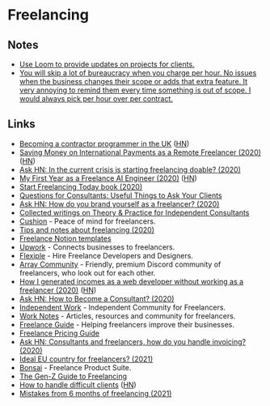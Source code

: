 # Freelancing

## Notes

- [Use Loom to provide updates on projects for clients.](https://twitter.com/johndsaunders/status/1294263930018312194)
- [You will skip a lot of bureaucracy when you charge per hour. No issues when the business changes their scope or adds that extra feature. It very annoying to remind them every time something is out of scope. I would always pick per hour over per contract.](https://twitter.com/AdriaanvRossum/status/1328613227425636353)

## Links

- [Becoming a contractor programmer in the UK](https://github.com/tadast/switching-to-contracting-uk) ([HN](https://news.ycombinator.com/item?id=9726182))
- [Saving Money on International Payments as a Remote Freelancer (2020)](https://blog.jurn.io/international-payments-freelancers/) ([HN](https://news.ycombinator.com/item?id=22854120))
- [Ask HN: In the current crisis is starting freelancing doable? (2020)](https://news.ycombinator.com/item?id=22864188)
- [My First Year as a Freelance AI Engineer (2020)](http://masatohagiwara.net/202002-my-first-year-as-a-freelance-ai-engineer.html) ([HN](https://news.ycombinator.com/item?id=23049773))
- [Start Freelancing Today book (2020)](https://startfreelancing.today/)
- [Questions for Consultants: Useful Things to Ask Your Clients](https://gumroad.com/l/questions-for-consultants/)
- [Ask HN: How do you brand yourself as a freelancer? (2020)](https://news.ycombinator.com/item?id=23282278)
- [Collected writings on Theory & Practice for Independent Consultants](https://tomcritchlow.com/strategy/)
- [Cushion](https://cushionapp.com/) - Peace of mind for freelancers.
- [Tips and notes about freelancing (2020)](https://piccalil.li/blog/tips-and-notes-about-freelancing/)
- [Freelance Notion templates](https://gumroad.com/l/notionpack)
- [Upwork](https://www.upwork.com/) - Connects businesses to freelancers.
- [Flexiple](https://flexiple.com/) - Hire Freelance Developers and Designers.
- [Array Community](https://array.chat/) - Friendly, premium Discord community of freelancers, who look out for each other.
- [How I generated incomes as a web developer without working as a freelancer (2020)](https://medium.com/the-developers-journey/my-3-revenue-streams-as-a-developer-without-freelance-work-c5135dfa515d) ([HN](https://news.ycombinator.com/item?id=24808812))
- [Ask HN: How to Become a Consultant? (2020)](https://news.ycombinator.com/item?id=24810399)
- [Independent Work](https://independent.work/) - Independent Community for Freelancers.
- [Work Notes](https://worknotes.co.uk/) - Articles, resources and community for freelancers.
- [Freelance Guide](https://worknotes.co.uk/freelance-guide) - Helping freelancers improve their businesses.
- [Freelance Pricing Guide](https://worknotes.co.uk/freelance-pricing-guide)
- [Ask HN: Consultants and freelancers, how do you handle invoicing? (2020)](https://news.ycombinator.com/item?id=24972066)
- [Ideal EU country for freelancers? (2021)](https://www.reddit.com/r/eupersonalfinance/comments/od1j76/ideal_eu_country_for_freelancers/)
- [Bonsai](https://www.hellobonsai.com/) - Freelance Product Suite.
- [The Gen-Z Guide to Freelancing](https://continuum.works/blog/gen-z-guide/)
- [How to handle difficult clients](https://zimtik.com/en/posts/how-to-handle-difficult-clients) ([HN](https://news.ycombinator.com/item?id=29538518))
- [Mistakes from 6 months of freelancing (2021)](https://mcarter.me/posts/mistakes-from-6-months-of-freelancing)
